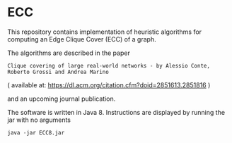 # ECC
This repository contains implementation of heuristic algorithms for computing an Edge Clique Cover (ECC) of a graph.

The algorithms are described in the paper

```
Clique covering of large real-world networks - by Alessio Conte, Roberto Grossi and Andrea Marino
```
( available at: https://dl.acm.org/citation.cfm?doid=2851613.2851816 )


and an upcoming journal publication.

The software is written in Java 8. Instructions are displayed by running the jar with no arguments

```
java -jar ECC8.jar
```
